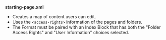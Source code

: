**starting-page.xml**

* Creates a map of content users can edit.
* Uses the `<access-rights>` information of the pages and folders.
* The Format must be paired with an Index Block that has both the "Folder Access Rights" and "User Information" choices selected.